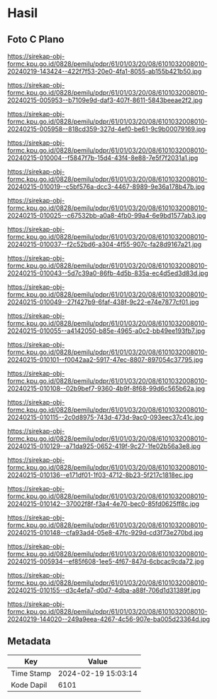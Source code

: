 # Hasil

## Foto C Plano

https://sirekap-obj-formc.kpu.go.id/0828/pemilu/pdpr/61/01/03/20/08/6101032008010-20240219-143424--422f7f53-20e0-4fa1-8055-ab155b421b50.jpg

https://sirekap-obj-formc.kpu.go.id/0828/pemilu/pdpr/61/01/03/20/08/6101032008010-20240215-005953--b7109e9d-daf3-407f-8611-5843beeae2f2.jpg

https://sirekap-obj-formc.kpu.go.id/0828/pemilu/pdpr/61/01/03/20/08/6101032008010-20240215-005958--818cd359-327d-4ef0-be61-9c9b00079169.jpg

https://sirekap-obj-formc.kpu.go.id/0828/pemilu/pdpr/61/01/03/20/08/6101032008010-20240215-010004--f5847f7b-15d4-43f4-8e88-7e5f7f2031a1.jpg

https://sirekap-obj-formc.kpu.go.id/0828/pemilu/pdpr/61/01/03/20/08/6101032008010-20240215-010019--c5bf576a-dcc3-4467-8989-9e36a178b47b.jpg

https://sirekap-obj-formc.kpu.go.id/0828/pemilu/pdpr/61/01/03/20/08/6101032008010-20240215-010025--c67532bb-a0a8-4fb0-99a4-6e9bd1577ab3.jpg

https://sirekap-obj-formc.kpu.go.id/0828/pemilu/pdpr/61/01/03/20/08/6101032008010-20240215-010037--f2c52bd6-a304-4f55-907c-fa28d9167a21.jpg

https://sirekap-obj-formc.kpu.go.id/0828/pemilu/pdpr/61/01/03/20/08/6101032008010-20240215-010043--5d7c39a0-86fb-4d5b-835a-ec4d5ed3d83d.jpg

https://sirekap-obj-formc.kpu.go.id/0828/pemilu/pdpr/61/01/03/20/08/6101032008010-20240215-010049--27f427b9-6faf-438f-9c22-e74e7877cf01.jpg

https://sirekap-obj-formc.kpu.go.id/0828/pemilu/pdpr/61/01/03/20/08/6101032008010-20240215-010055--a4142050-b85e-4965-a0c2-bb49ee193fb7.jpg

https://sirekap-obj-formc.kpu.go.id/0828/pemilu/pdpr/61/01/03/20/08/6101032008010-20240215-010101--f0042aa2-5917-47ec-8807-897054c37795.jpg

https://sirekap-obj-formc.kpu.go.id/0828/pemilu/pdpr/61/01/03/20/08/6101032008010-20240215-010108--02b9bef7-9360-4b9f-8f68-99d6c565b62a.jpg

https://sirekap-obj-formc.kpu.go.id/0828/pemilu/pdpr/61/01/03/20/08/6101032008010-20240215-010115--2c0d8975-743d-473d-9ac0-093eec37c41c.jpg

https://sirekap-obj-formc.kpu.go.id/0828/pemilu/pdpr/61/01/03/20/08/6101032008010-20240215-010129--a71da925-0652-419f-9c27-1fe02b56a3e8.jpg

https://sirekap-obj-formc.kpu.go.id/0828/pemilu/pdpr/61/01/03/20/08/6101032008010-20240215-010136--e171df01-1f03-4712-8b23-5f217c1818ec.jpg

https://sirekap-obj-formc.kpu.go.id/0828/pemilu/pdpr/61/01/03/20/08/6101032008010-20240215-010142--37002f8f-f3a4-4e70-bec0-85fd0625ff8c.jpg

https://sirekap-obj-formc.kpu.go.id/0828/pemilu/pdpr/61/01/03/20/08/6101032008010-20240215-010148--cfa93ad4-05e8-47fc-929d-cd3f73e270bd.jpg

https://sirekap-obj-formc.kpu.go.id/0828/pemilu/pdpr/61/01/03/20/08/6101032008010-20240215-005934--ef85f608-1ee5-4f67-847d-6cbcac9cda72.jpg

https://sirekap-obj-formc.kpu.go.id/0828/pemilu/pdpr/61/01/03/20/08/6101032008010-20240215-010155--d3c4efa7-d0d7-4dba-a88f-706d1d31389f.jpg

https://sirekap-obj-formc.kpu.go.id/0828/pemilu/pdpr/61/01/03/20/08/6101032008010-20240219-144020--249a9eea-4267-4c56-907e-ba005d23364d.jpg


## Metadata

| Key        | Value               |
| ---------- | ------------------- |
| Time Stamp | 2024-02-19 15:03:14 |
| Kode Dapil | 6101                |




